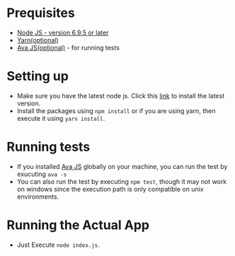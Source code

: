# Prequisites
- [Node JS - version 6.9.5 or later](https://nodejs.org/en/download/)
- [Yarn(optional)](https://yarnpkg.com/en/docs/install)
- [Ava JS(optional)](https://github.com/avajs/ava) - for running tests

# Setting up
- Make sure you have the latest node js. Click this [link](https://nodejs.org/en/download/) to install the latest version.
- Install the packages using `npm install` or if you are using yarn, then execute it using `yarn install`.


# Running tests
- If you installed [Ava JS](https://github.com/avajs/ava) globally on your machine, you can run the test by exucuting `ava -s`
- You can also run the test by executing `npm test`, though it may not work on windows since the execution path is only compatible on unix environments.

# Running the Actual App
- Just Execute `node index.js`.

